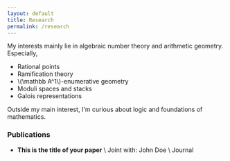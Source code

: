 ```yaml
---
layout: default
title: Research
permalink: /research
---
```


My interests mainly lie in algebraic number theory and arithmetic geometry. Especially,

- Rational points
- Ramification theory
- \\(\mathbb A^1\\)-enumerative geometry
- Moduli spaces and stacks
- Galois representations

Outside my main interest, I'm curious about logic and foundations of mathematics. 

### Publications
- **This is the title of your paper** \\
Joint with: John Doe  \\
Journal